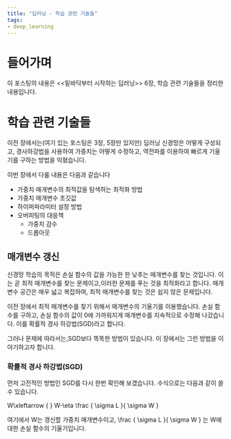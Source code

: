 ```yaml
---
title: "딥러닝 - 학습 관련 기술들"
tags:
- deep_learning
---
```


# 들어가며
이 포스팅의 내용은 <<밑바닥부터 시작하는 딥러닝>> 6장, 학습 관련 기술들을 정리한 내용입니다.

# 학습 관련 기술들
이전 장에서는(여기 있는 포스팅은 3장, 5장만 있지만) 딥러닝 신경망은 어떻게 구성되고, 경사하강법을 사용하여 가중치는 어떻게 수정하고, 역전파를 이용하여 빠르게 기울기를 구하는 방법을 익혔습니다.

이번 장에서 다룰 내용은 다음과 같습니다

- 가중치 매개변수의 최적값을 탐색하는 최적화 방법
- 가중치 매개변수 초깃값
- 하이퍼파라미터 설정 방법
- 오버피팅의 대응책
	- 가중치 감수
	- 드롭아웃

## 매개변수 갱신
신경망 학습의 목적은 손실 함수의 값을 가능한 한 낮추는 매개변수를 찾는 것입니다. 이는 곧 최적 매개변수를 찾는 문제이고,이러한 문제를 푸는 것을 최적화라고 합니다. 매개변수 공간은 매우 넓고 복잡하여, 최적 매개변수를 찾는 것은 쉽지 않은 문제입니다.

이전 장에서 최적 매개변수를 찾기 위해서 매개변수의 기울기를 이용했습니다. 손실 함수를 구하고, 손실 함수의 값이 0에 가까워지게 매개변수를 지속적으로 수정해 나갔습니다. 이를 확률적 경사 하강법(SGD)라고 합니다.

그러나 문제에 따라서는,SGD보다 똑똑한 방법이 있습니다. 이 장에서는 그런 방법을 이야기하고자 합니다.

### 확률적 경사 하강법(SGD)
먼저 고전적인 방법인 SGD를 다시 한번 확인해 보겠습니다. 수식으로는 다음과 같이 쓸 수 있습니다.

W\xleftarrow {  } W-\eta \frac { \sigma L }{ \sigma W } 


여기에서 W는 갱신할 가중치 매개변수이고, \frac { \sigma L }{ \sigma W } 는 W에 대한 손실 함수의 기울기입니다.